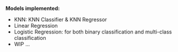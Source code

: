 **Models implemented:**
- KNN: KNN Classifier & KNN Regressor
- Linear Regression
- Logistic Regression: for both binary classification and multi-class classification
- WIP ...
